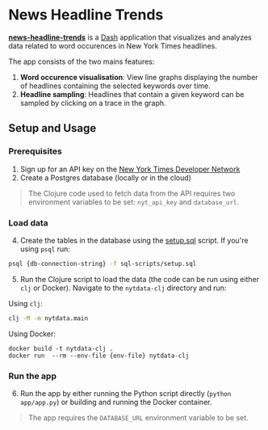 # News Headline Trends

[**news-headline-trends**](https://news-headline-trends.fly.dev) is a [Dash](https://dash.plotly.com) application that visualizes and analyzes data related to word occurences in New York Times headlines. 

The app consists of the two mains features:
1. **Word occurence visualisation**: View line graphs displaying the number of headlines containing the selected keywords over time.
2. **Headline sampling**: Headlines that contain a given keyword can be sampled by clicking on a trace in the graph.

## Setup and Usage

### Prerequisites

1. Sign up for an API key on the [New York Times Developer Network](https://developer.nytimes.com)
2. Create a Postgres database (locally or in the cloud)

> The Clojure code used to fetch data from the API requires two environment variables to be set: `nyt_api_key` and `database_url`.

### Load data

4. Create the tables in the database using the [setup.sql](sql-scripts/setup.sql) script. If you're using `psql` run:

```bash 
psql {db-connection-string} -f sql-scripts/setup.sql 
```

5. Run the Clojure script to load the data (the code can be run using either `clj` or Docker). Navigate to the `nytdata-clj` directory and run:

Using `clj`:

```bash 
clj -M -m nytdata.main
```

Using Docker:

```
docker build -t nytdata-clj .
docker run  --rm --env-file {env-file} nytdata-clj
```

### Run the app

6. Run the app by either running the Python script directly (`python app/app.py`) or building and running the Docker container.


> The app requires the `DATABASE_URL` environment variable to be set.
